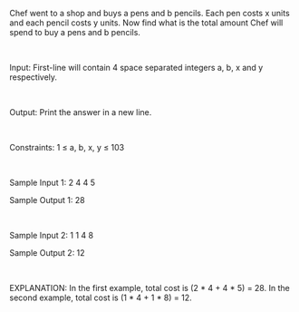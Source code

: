 Chef went to a shop and buys a pens and b pencils. Each pen costs x units and each pencil costs y units. Now find what is the total amount Chef will spend to buy a pens and b pencils.

<br>

Input:
First-line will contain 4 space separated integers a, b, x and y respectively.

<br>

Output:
Print the answer in a new line.

<br>

Constraints: 
1 ≤ a, b, x, y ≤ 103

<br>

Sample Input 1:
2 4 4 5

Sample Output 1:
28

<br>

Sample Input 2:
1 1 4 8

Sample Output 2:
12

<br>

EXPLANATION:
In the first example, total cost is (2 * 4 + 4 * 5) = 28.
In the second example, total cost is (1 * 4 + 1 * 8) = 12.